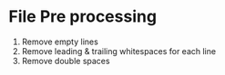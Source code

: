 File Pre processing
=========================
1) Remove empty lines
2) Remove leading & trailing whitespaces for each line
3) Remove double spaces
